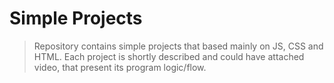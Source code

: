 # Simple Projects
>Repository contains simple projects that based mainly on JS, CSS and HTML. Each project is shortly described and could have attached video, that present its program logic/flow.